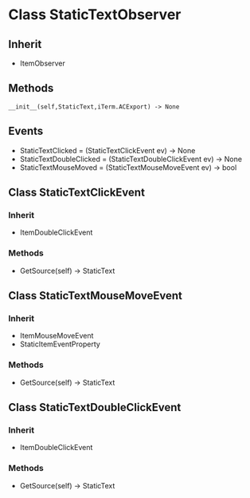 # Class StaticTextObserver

## Inherit

* ItemObserver

## Methods
```
__init__(self,StaticText,iTerm.ACExport) -> None
```

## Events

* StaticTextClicked = (StaticTextClickEvent ev) -> None
* StaticTextDoubleClicked = (StaticTextDoubleClickEvent ev) -> None
* StaticTextMouseMoved = (StaticTextMouseMoveEvent ev) -> bool

## Class StaticTextClickEvent

### Inherit

* ItemDoubleClickEvent

### Methods

* GetSource(self) -> StaticText

## Class StaticTextMouseMoveEvent

### Inherit

* ItemMouseMoveEvent
* StaticItemEventProperty

### Methods

* GetSource(self) -> StaticText

## Class StaticTextDoubleClickEvent

### Inherit

* ItemDoubleClickEvent

### Methods

* GetSource(self) -> StaticText
